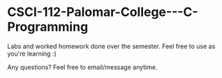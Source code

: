# CSCI-112-Palomar-College---C-Programming
Labs and worked homework done over the semester.
Feel free to use as you're learning :)

Any questions? Feel free to email/message anytime.

